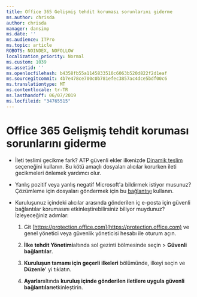 ```yaml
---
title: Office 365 Gelişmiş tehdit koruması sorunlarını giderme
ms.author: chrisda
author: chrisda
manager: dansimp
ms.date: ''
ms.audience: ITPro
ms.topic: article
ROBOTS: NOINDEX, NOFOLLOW
localization_priority: Normal
ms.custom: 1039
ms.assetid: ''
ms.openlocfilehash: b4358fb55a1145833510c6063b520d822f2d1eaf
ms.sourcegitcommit: 4b7e478ce700c0b781efec3857ac4dce5bdf00c6
ms.translationtype: MT
ms.contentlocale: tr-TR
ms.lasthandoff: 06/07/2019
ms.locfileid: "34765515"
---
```

# <a name="troubleshooting-office-365-advanced-threat-protection"></a>Office 365 Gelişmiş tehdit koruması sorunlarını giderme

- İleti teslimi gecikme fark? ATP güvenli ekler ilkenizde [Dinamik teslim](https://docs.microsoft.com/office365/securitycompliance/dynamic-delivery-and-previewing) seçeneğini kullanın. Bu kötü amaçlı dosyaları alıcılar korurken ileti gecikmeleri önlemek yardımcı olur.

- Yanlış pozitif veya yanlış negatif Microsoft'a bildirmek istiyor musunuz? Çözümleme için dosyaları göndermek için bu [bağlantıyı](https://www.microsoft.com/wdsi/filesubmission/) kullanın.

- Kuruluşunuz içindeki alıcılar arasında gönderilen iç e-posta için güvenli bağlantılar korumasını etkinleştirebilirsiniz biliyor muydunuz? İzleyeceğiniz adımlar:

  1. Git [https://protection.office.com](https://protection.office.com) ve genel yönetici veya güvenlik yöneticisi hesabı ile oturum açın.

  2. **İlke** **tehdit Yönetimi**altında sol gezinti bölmesinde seçin \> **Güvenli bağlantılar**.

  3. **Kuruluşun tamamı için geçerli ilkeleri** bölümünde, ilkeyi seçin ve **Düzenle**' yi tıklatın.

  4. **Ayarlar**altında **kuruluş içinde gönderilen iletilere uygula güvenli bağlantıları**etkinleştirin.
